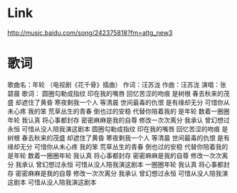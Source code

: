 
# Link

http://music.baidu.com/song/242375818?fm=altg_new3

# 歌词
歌曲名：年轮   （电视剧《花千骨》插曲）
作词：汪苏泷
作曲：汪苏泷
演唱：张碧晨
歌词：
圆圈勾勒成指纹
印在我的嘴唇
回忆苦涩的吻痕
是树根
春去秋来的茂盛
却遮住了黄昏
寒夜剩我一个人
等清晨
世间最毒的仇恨
是有缘却无分
可惜你从未心疼
我的笨
荒草丛生的青春
倒也过的安稳
代替你陪着我的
是年轮
数着一圈圈年轮
我认真
将心事都封存
密密麻麻是我的自尊
修改一次次离分
我承认
曾幻想过永恒
可惜从没人陪我演这剧本
圆圈勾勒成指纹
印在我的嘴唇
回忆苦涩的吻痕
是树根
春去秋来的茂盛
却遮住了黄昏
寒夜剩我一个人
等清晨
世间最毒的仇恨
是有缘却无分
可惜你从未心疼
我的笨
荒草丛生的青春
倒也过的安稳
代替你陪着我的
是年轮
数着一圈圈年轮
我认真
将心事都封存
密密麻麻是我的自尊
修改一次次离分
我承认
曾幻想过永恒
可惜从没人陪我演这剧本
一圈圈年轮
我认真
将心事都封存
密密麻麻是我的自尊
修改一次次离分
我承认
曾幻想过永恒
可惜从没人陪我演这剧本
可惜从没人陪我演这剧本
